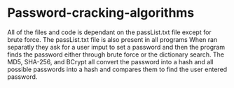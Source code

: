 # Password-cracking-algorithms
All of the files and code is dependant on the passList.txt file except for brute force. The passList.txt file is also present in all programs
When ran separatly they ask for a user imput to set a password and then the program finds the password either through brute force or the dictionary search.
The MD5, SHA-256, and BCrypt all convert the password into a hash and all possible passwords into a hash and compares them to find the user entered password.
